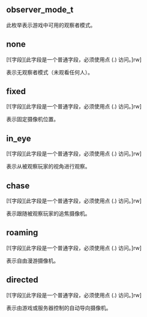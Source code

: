 ## observer_mode_t

此枚举表示游戏中可用的观察者模式。

## none

[![字段][此字段是一个普通字段，必须使用点 (.) 访问。]rw]

表示无观察者模式（未观看任何人）。

## fixed

[![字段][此字段是一个普通字段，必须使用点 (.) 访问。]rw]

表示固定摄像机位置。

## in_eye

[![字段][此字段是一个普通字段，必须使用点 (.) 访问。]rw]

表示从被观察玩家的视角进行观察。

## chase

[![字段][此字段是一个普通字段，必须使用点 (.) 访问。]rw]

表示跟随被观察玩家的追焦摄像机。

## roaming

[![字段][此字段是一个普通字段，必须使用点 (.) 访问。]rw]

表示自由漫游摄像机。

## directed

[![字段][此字段是一个普通字段，必须使用点 (.) 访问。]rw]

表示由游戏或服务器控制的自动导向摄像机。
```
